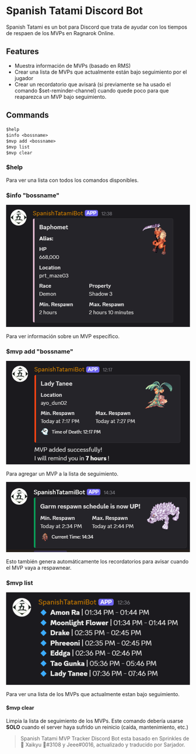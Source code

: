 # Spanish Tatami Discord Bot
Spanish Tatami es un bot para Discord que trata de ayudar con los tiempos de respaen de los MVPs en Ragnarok Online.

## Features
- Muestra información de MVPs (basado en RMS)
- Crear una lista de MVPs que actualmente están bajo seguimiento por el jugador
- Crear un recordatorio que avisará (si previamente se ha usado el comando $set-reminder-channel) cuando quede poco para que reaparezca un MVP bajo seguimiento.

## Commands
```
$help
$info <bossname>
$mvp add <bossname>
$mvp list
$mvp clear
```

### $help
Para ver una lista con todos los comandos disponibles.

### $info "bossname"
![info](img/info.PNG)


Para ver información sobre un MVP específico.

### $mvp add "bossname"
![info](img/add.PNG)


Para agregar un MVP a la lista de seguimiento.


![info](img/remind.PNG)


Esto también genera automáticamente los recordatorios para avisar cuando el MVP vaya a respawnear.

### $mvp list
![info](img/list.PNG)


Para ver una lista de los MVPs que actualmente estan bajo seguimiento.

#### $mvp clear
Limpia la lista de seguimiento de los MVPs.
Este comando debería usarse **SOLO** cuando el server haya sufrido un reinicio (caída, mantenimiento, etc.)

> Spanish Tatami MVP Tracker Discord Bot esta basado en Sprinkles de 🌺 Xaikyu 🌺#3108 y Jeee#0016, actualizado y traducido por Sarjador.